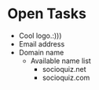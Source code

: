 Open Tasks
=============

- Cool logo.:)))
- Email address
- Domain name
  - Available name list
     - socioquiz.net
     - socioquiz.com
